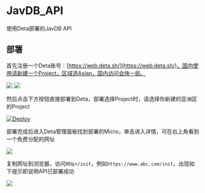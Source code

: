 # JavDB_API
使用Deta部署的JavDB API


## 部署
首先注册一个Deta账号：[https://web.deta.sh/](https://web.deta.sh/)，国内使用请新建一个Project，区域选Asian，国内访问会快一些。


![](https://s2.loli.net/2022/10/12/l21ixaX4f6z8Ww3.png)
![](https://s2.loli.net/2022/10/12/4WJHQmEKeFk3RZu.png)

然后点击下方按钮直接部署到Deta，部署选择Project时，请选择你新建的亚洲区的Project

[![Deploy](https://button.deta.dev/1/svg)](https://go.deta.dev/deploy?repo=https://github.com/Lord2333/JavDB_API/)

部署完成后进入Deta管理面板找到部署的Micro，单击进入详情，可在右上角看到一个免费分配的网址

![](https://s2.loli.net/2022/10/12/BCA6hY1qJxoK3Er.png)

复制网址到浏览器，访问`网址+/init`，例如`https://www.abc.com/init`，出现如下提示即说明API已部署成功

![](https://s2.loli.net/2022/10/12/QCisOYNr2VFko8D.png)
